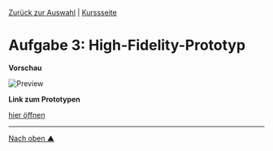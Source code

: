 [Zurück zur Auswahl](https://gionegel.github.io/IFD-WiSe20-21/) | [Kurssseite](https://webuser.hs-furtwangen.de/~rag/lehre/WiSe20-21/IFD/Kursinhalt/Team/)

# Aufgabe 3: High-Fidelity-Prototyp

**Vorschau**

![Preview](task-3-img-1.jpg)

**Link zum Prototypen**

[hier öffnen](#)


---
[Nach oben &#x25B2;](#top)
